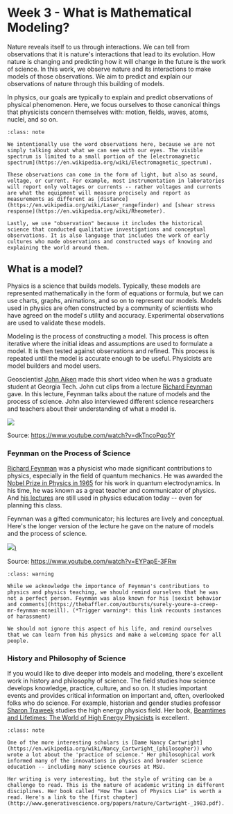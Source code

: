 # Week 3 - What is Mathematical Modeling?

Nature reveals itself to us through interactions. We can tell from observations that it is nature's interactions that lead to its evolution. How nature is changing and predicting how it will change in the future is the work of science. In this work, we observe nature and its interactions to make models of those observations. We aim to predict and explain our observations of nature through this building of models.

In physics, our goals are typically to explain and predict observations of physical phenomenon. Here, we focus ourselves to those canonical things that physicists concern themselves with: motion, fields, waves, atoms, nuclei, and so on. 

```{admonition} Why the word "observation"?
:class: note

We intentionally use the word observations here, because we are not simply talking about what we can see with our eyes. The visible spectrum is limited to a small portion of the [electromagnetic spectrum](https://en.wikipedia.org/wiki/Electromagnetic_spectrum). 

These observations can come in the form of light, but also as sound, voltage, or current. For example, most instrumentation in laboratories will report only voltages or currents -- rather voltages and currents are what the equipment will measure precisely and report as measurements as different as [distance](https://en.wikipedia.org/wiki/Laser_rangefinder) and [shear stress response](https://en.wikipedia.org/wiki/Rheometer). 

Lastly, we use "observation" because it includes the historical science that conducted qualitative investigations and conceptual observations. It is also language that includes the work of early cultures who made observations and constructed ways of knowing and explaining the world around them. 
```

## What is a model?

Physics is a science that builds models. Typically, these models are represented mathematically in the form of equations or formula, but we can use charts, graphs, animations, and so on to represent our models. Models used in physics are often constructed by a community of scientists who have agreed on the model's utility and accuracy. Experimental observations are used to validate these models.

Modeling is the process of constructing a model. This process is often iterative where the initial ideas and assumptions are used to formulate a model. It is then tested against observations and refined. This process is repeated until the model is accurate enough to be useful. Physicists are model builders and model users. 

Geoscientist [John Aiken](https://mnky9800n.github.io/) made this short video when he was a graduate student at Georgia Tech. John cut clips from a lecture [Richard Feynman](https://en.wikipedia.org/wiki/Richard_Feynman) gave. In this lecture, Feynman talks about the nature of models and the process of science.  John also interviewed different science researchers and teachers about their understanding of what a model is. 

[![](images/03_start_dkTncoPqo5Y.jpg)](https://youtube.com/watch?v=dkTncoPqo5Y)

Source: <https://www.youtube.com/watch?v=dkTncoPqo5Y>



### Feynman on the Process of Science

[Richard Feynman](https://en.wikipedia.org/wiki/Richard_Feynman) was a physicist who made significant contributions to physics, especially in the field of quantum mechanics. He was awarded the [Nobel Prize in Physics in 1965](https://www.nobelprize.org/prizes/physics/1965/feynman/) for his work in quantum electrodynamics. In his time, he was known as a great teacher and communicator of physics. And [his lectures](https://www.feynmanlectures.caltech.edu/) are still used in physics education today -- even for planning this class.

Feynman was a gifted communicator; his lectures are lively and conceptual. Here's the longer version of the lecture he gave on the nature of models and the process of science.

[![](images/03_start_EYPapE-3FRw.jpg))](https://youtube.com/watch?v=EYPapE-3FRw)

Source: <https://www.youtube.com/watch?v=EYPapE-3FRw>

```{admonition} Richard Feynman's Legacy
:class: warning

While we acknowledge the importance of Feynman's contributions to physics and physics teaching, we should remind ourselves that he was not a perfect person. Feynman was also known for his [sexist behavior and comments](https://thebaffler.com/outbursts/surely-youre-a-creep-mr-feynman-mcneill). (*Trigger warning*: this link recounts instances of harassment) 

We should not ignore this aspect of his life, and remind ourselves that we can learn from his physics and make a welcoming space for all people.
```

### History and Philosophy of Science

If you would like to dive deeper into models and modeling, there's excellent work in history and philosophy of science. The field studies how science develops knowledge, practice, culture, and so on. It studies important events and provides critical information on important and, often, overlooked folks who do science. For example, historian and gender studies professor [Sharon Traweek](https://en.wikipedia.org/wiki/Sharon_Traweek) studies the high energy physics field. Her book, [Beamtimes and Lifetimes: The World of High Energy Physicists](https://en.wikipedia.org/wiki/Beamtimes_and_Lifetimes) is excellent.

```{admonition} Dame Nancy Cartwright (philosopher of science)
:class: note

One of the more interesting scholars is [Dame Nancy Cartwright](https://en.wikipedia.org/wiki/Nancy_Cartwright_(philosopher)) who wrote a lot about the 'practice of science.' Her philosophical work informed many of the innovations in physics and broader science education -- including many science courses at MSU. 

Her writing is very interesting, but the style of writing can be a challenge to read. This is the nature of academic writing in different disciplines. Her book called "How The Laws of Physics Lie" is worth a read. Here's a link to the [first chapter](http://www.generativescience.org/papers/nature/Cartwright-_1983.pdf).
```
